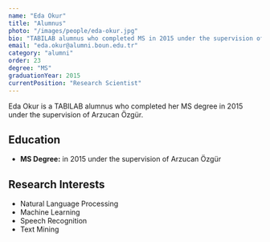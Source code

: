 ```yaml
---
name: "Eda Okur"
title: "Alumnus"
photo: "/images/people/eda-okur.jpg"
bio: "TABILAB alumnus who completed MS in 2015 under the supervision of Arzucan Özgür."
email: "eda.okur@alumni.boun.edu.tr"
category: "alumni"
order: 23
degree: "MS"
graduationYear: 2015
currentPosition: "Research Scientist"
---
```


Eda Okur is a TABILAB alumnus who completed her MS degree in 2015 under the supervision of Arzucan Özgür.

## Education

- **MS Degree:** in 2015 under the supervision of Arzucan Özgür

## Research Interests

- Natural Language Processing
- Machine Learning
- Speech Recognition
- Text Mining 